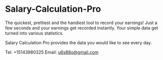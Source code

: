 # Salary-Calculation-Pro

The quickest, prettiest and the handiest tool to record your earnings! Just a few seconds and your earnings get recorded instantly. Your simple data get turned into various statistics.

Salary Calculation Pro  provides the data you would like to see every day.


Tel: +15143980325
Email: u6s88o@gmail.com
